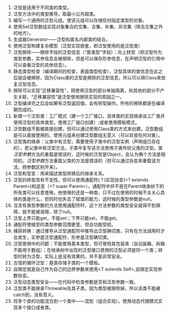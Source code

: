 1. 泛型是适用于不同类的类型。
2. 泛型方法中的类型推导，取最小公共超类。
3. 编写一个通用的泛型元组，使该元组可以存储任何指定类型的对象。
4. 使用Set泛型数组实现对象集合的交集、合集、补集、非交集（除去交集之外的地方）。
5. 生成器Generator——泛型和匿名内部类的结合。
6. 使用泛型构建复杂模型（泛型实现嵌套，即泛型使用的是泛型类）
7. 泛型擦除——擦除字段的泛型信息（“匿类型”字段）：向上转型（把泛型作为类型参数，实参信息会被擦除，但是可以保存形参信息，在声明泛型的引用中可以查看泛型的具体信息）。
8. 静态类型检查（编译期间的检查，表面类型检查），泛型具体的类信息在此之后就会被擦除，因为Class类的泛型是擦除的泛型信息，所以可以用Class来恢复泛型信息。
9. 擦除可以实现“迁移兼容性”，把使用泛型的部分单独隔离，和其他的部分不产生关联，“迁移兼容性”是泛型使用擦除实现的原因之一。
10. 泛型编译完之后会如果有泛型返回值，会有转型操作。所有的擦除都是在编译期完成的。
11. 新建一个泛型类：工厂模式（建一个工厂接口，具体类的实现继承该工厂类并使用泛型的具体类型，使用工厂接口创建）;或者使用模板模式。
12. 泛型数组不能被直接创建，但可以通过使用Class类的方式来创建。泛型数组是可以直接使用的。使用元组来创建泛型数组无意义（可以存放任何对象）。
13. 泛型类的继承：父类中有泛型，需要使用子类中的泛型实例（声明或已存在的），若父类中有泛型方法，子类中复写该方法使用子类传给父类的泛型。类*泛型参数*方法的重载是错误的，这时候的泛型是Object，会认为俩个方法是相同的。*泛型参数*方法重载父类的方法是错误的（但可以通过协变来重载该方法，把参数区别开来）。
14. 泛型和型变：用来描述类型转换后的继承关系。
15. 泛型的转型具有不变性，但可以使用通配符(？)实现协变(<? extends Parent>)和逆变（<? super Parent>）。通配符中并不是在Parent继承树下的所有类可以任意使用，他使用的还是一种类，只不过在使用的时候不太关心具体的类是什么，但同时也失去了赋值的能力，这时候的类型参数是null。
16. 当含有类型参数的方法使用通配符时，这个方法参数的类型安全就得不到保障，就不能被调用，除了null。
17. 泛型上界只能get，不能set；下界只能set，不能get。
18. 通配符使接受的类型参数范围更宽，但会功能受损。
19. 捕获转换：通过推导从泛型通配符中推导出泛型确切类，只有在方法调用时才会发生，实参是泛型通配符，形参是泛型确切类。
20. 泛型使用中的问题：不能使用基本类型，但可使用其包装类（自动装箱、拆箱不能用于数组）；在继承树中出现的泛型接口使用的泛型必须是同一个类；转型时转为泛型，实际上是没有效果的，并不是非常安全。
21. 古怪的循环泛型：基类存储子类的一个模板。
22. 自限定就是自己作为自己的边界参数来使用<T extends Self<T>>,自限定实现参数协变。
23. 泛型动态类型安全——在代码中检查参数是否和泛型参数一致。
24. 泛型类不能继承Throwable及其子类，因为类型被擦除掉，所以该类不能被catch到，没有意义。
25. 将多个类的功能混合到一个类中——混型（组合实现）。使用动态代理模式实现多个接口或者类。	